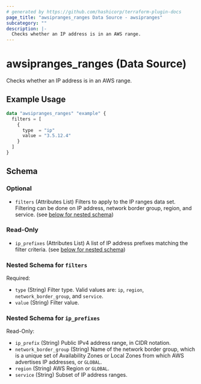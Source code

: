 ```yaml
---
# generated by https://github.com/hashicorp/terraform-plugin-docs
page_title: "awsipranges_ranges Data Source - awsipranges"
subcategory: ""
description: |-
  Checks whether an IP address is in an AWS range.
---
```


# awsipranges_ranges (Data Source)

Checks whether an IP address is in an AWS range.

## Example Usage

```terraform
data "awsipranges_ranges" "example" {
  filters = [
    {
      type  = "ip"
      value = "3.5.12.4"
    }
  ]
}
```

<!-- schema generated by tfplugindocs -->
## Schema

### Optional

- `filters` (Attributes List) Filters to apply to the IP ranges data set. Filtering can be done on IP address, network border group, region, and service. (see [below for nested schema](#nestedatt--filters))

### Read-Only

- `ip_prefixes` (Attributes List) A list of IP address prefixes matching the filter criteria. (see [below for nested schema](#nestedatt--ip_prefixes))

<a id="nestedatt--filters"></a>
### Nested Schema for `filters`

Required:

- `type` (String) Filter type. Valid values are: `ip`, `region`, `network_border_group`, and `service`.
- `value` (String) Filter value.


<a id="nestedatt--ip_prefixes"></a>
### Nested Schema for `ip_prefixes`

Read-Only:

- `ip_prefix` (String) Public IPv4 address range, in CIDR notation.
- `network_border_group` (String) Name of the network border group, which is a unique set of Availability Zones or Local Zones from which AWS advertises IP addresses, or `GLOBAL`.
- `region` (String) AWS Region or `GLOBAL`.
- `service` (String) Subset of IP address ranges.
